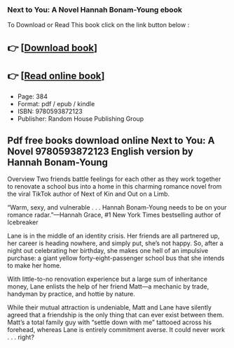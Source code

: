### Next to You: A Novel Hannah Bonam-Young ebook

To Download or Read This book click on the link button below :

## 👉  [**[Download book](http://get-pdfs.com/download.php?group=book&from=github.com&id=705947&lnk=1063 "Download book")**]

## 👉  [**[Read online book](http://get-pdfs.com/download.php?group=book&from=github.com&id=705947&lnk=1063 "Read online book")**]


* Page: 384
* Format: pdf / epub / kindle
* ISBN: 9780593872123
* Publisher: Random House Publishing Group



## Pdf free books download online Next to You: A Novel  9780593872123 English version by Hannah Bonam-Young


Overview
Two friends battle feelings for each other as they work together to renovate a school bus into a home in this charming romance novel from the viral TikTok author of Next of Kin and Out on a Limb.
 
 “Warm, sexy, and vulnerable . . . Hannah Bonam-Young needs to be on your romance radar.”—Hannah Grace, #1 New York Times bestselling author of Icebreaker

 Lane is in the middle of an identity crisis. Her friends are all partnered up, her career is heading nowhere, and simply put, she’s not happy. So, after a night out celebrating her birthday, she makes one hell of an impulsive purchase: a giant yellow forty-eight-passenger school bus that she intends to make her home.
 
 With little-to-no renovation experience but a large sum of inheritance money, Lane enlists the help of her friend Matt—a mechanic by trade, handyman by practice, and hottie by nature.
 
 While their mutual attraction is undeniable, Matt and Lane have silently agreed that a friendship is the only thing that can ever exist between them. Matt’s a total family guy with “settle down with me” tattooed across his forehead, whereas Lane is entirely commitment averse. It could never work . . . right?



